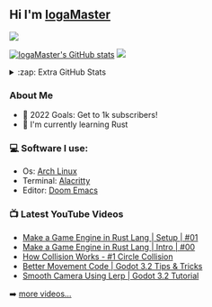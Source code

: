 ## Hi I'm [IogaMaster](https://youtube.com/IogaMaster)

![](https://img.shields.io/youtube/channel/subscribers/UCFzUEe9XUlkDLp6AmtNzmOA?logo=youtube&logoColor=red&style=for-the-badge)

[![IogaMaster's GitHub stats](https://github-readme-stats.vercel.app/api?username=IogaMaster&show_icons=true&theme=ayu-mirage)](https://github.com/IogaMaster)
![](https://github-readme-streak-stats.herokuapp.com/?user=IogaMaster&theme=ayu-mirage&hide_border=false)<br/>

<details>
<summary>:zap: Extra GitHub Stats</summary>

[![IogaMaster's Most Used Lanuages](https://github-readme-stats.vercel.app/api/top-langs/?username=IogaMaster&theme=ayu-mirage)](https://github.com/IogaMaster)
</details>


### About Me

* :goal_net: 2022 Goals: Get to 1k subscribers!
* :seedling: I'm currently learning Rust

### :computer: Software I use:

- Os: [Arch Linux](https://archlinux.org)
- Terminal: [Alacritty](https://github.com/alacritty/alacritty)
- Editor: [Doom Emacs](https://github.com/doomemacs/doomemacs)





### 📺 Latest YouTube Videos
<!-- YOUTUBE:START -->
- [Make a Game Engine in Rust Lang | Setup | #01](https://www.youtube.com/watch?v=LlPe6Mduhzo)
- [Make a Game Engine in Rust Lang | Intro | #00](https://www.youtube.com/watch?v=uKKLYgl4Nuc)
- [How Collision Works - #1 Circle Collision](https://www.youtube.com/watch?v=87Bj4PtgzSc)
- [Better Movement Code | Godot 3.2 Tips &amp; Tricks](https://www.youtube.com/watch?v=bdlQf7_sXLE)
- [Smooth Camera Using Lerp | Godot 3.2 Tutorial](https://www.youtube.com/watch?v=Jd0en-xC3bk)
<!-- YOUTUBE:END -->

➡️ [more videos...](https://youtube.com/IogaMaster)
